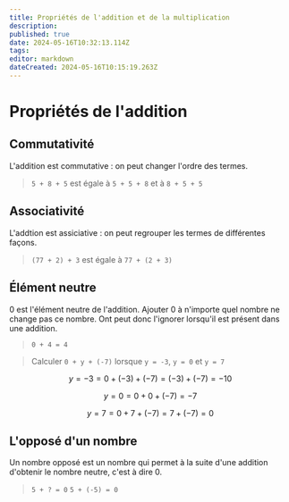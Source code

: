 ```yaml
---
title: Propriétés de l'addition et de la multiplication
description: 
published: true
date: 2024-05-16T10:32:13.114Z
tags: 
editor: markdown
dateCreated: 2024-05-16T10:15:19.263Z
---
```


# Propriétés de l'addition

## Commutativité

L'addition est commutative : on peut changer l'ordre des termes.

> `5 + 8 + 5` est égale à `5 + 5 + 8` et à `8 + 5 + 5`

## Associativité

L'addtion est assiciative : on peut regrouper les termes de différentes façons.

> `(77 + 2) + 3` est égale à `77 + (2 + 3)`

## Élément neutre

0 est l'élément neutre de l'addition. Ajouter 0 à n'importe quel nombre ne change pas ce nombre. Ont peut donc l'ignorer lorsqu'il est présent dans une addition.

> `0 + 4 = 4`

> Calculer `0 + y + (-7)` lorsque `y = -3`, `y = 0` et `y = 7`

```math
y = -3

= 0 + (-3) + (-7)
= (-3) + (-7)
= -10
```

```math
y = 0

= 0 + 0 + (-7)
= -7
```

```math
y = 7

= 0 + 7 + (-7)
= 7 + (-7)
= 0
```

## L'opposé d'un nombre

Un nombre opposé est un nombre qui permet à la suite d'une addition d'obtenir le nombre neutre, c'est à dire 0.

> `5 + ? = 0`
> `5 + (-5) = 0`